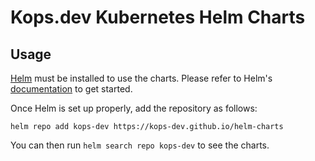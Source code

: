 # Kops.dev Kubernetes Helm Charts

## Usage

[Helm](https://helm.sh) must be installed to use the charts.
Please refer to Helm's [documentation](https://helm.sh/docs/) to get started.

Once Helm is set up properly, add the repository as follows:

```console
helm repo add kops-dev https://kops-dev.github.io/helm-charts
```

You can then run `helm search repo kops-dev` to see the charts.